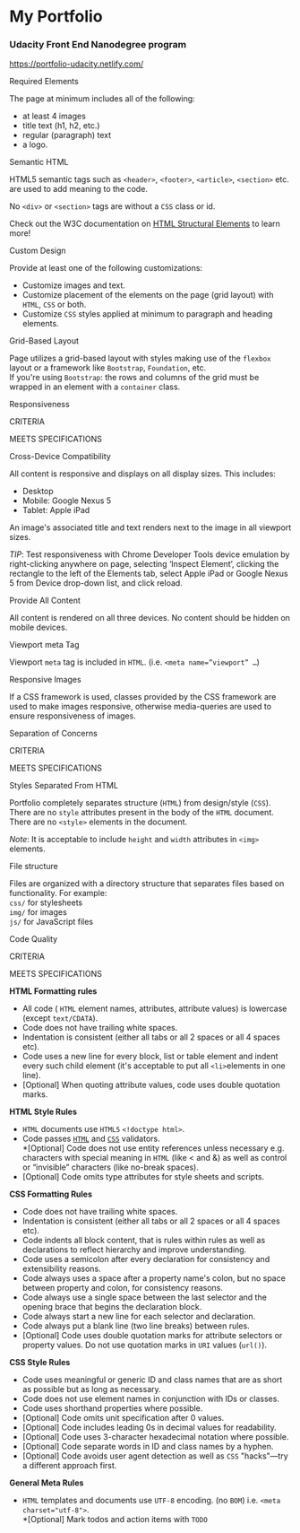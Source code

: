 
# My Portfolio  
###  Udacity Front End Nanodegree program

https://portfolio-udacity.netlify.com/

Required Elements

The page at minimum includes all of the following:

-   at least 4 images
-   title text (h1, h2, etc.)
-   regular (paragraph) text
-   a logo.

Semantic HTML

HTML5 semantic tags such as  `<header>`,  `<footer>`,  `<article>`,  `<section>`  etc. are used to add meaning to the code.

No  `<div>`  or  `<section>`  tags are without a  `CSS`  class or id.

Check out the W3C documentation on  [HTML Structural Elements](https://www.w3.org/wiki/HTML_structural_elements)  to learn more!

Custom Design

Provide at least one of the following customizations:

-   Customize images and text.
-   Customize placement of the elements on the page (grid layout) with  `HTML`,  `CSS`  or both.
-   Customize  `CSS`  styles applied at minimum to paragraph and heading elements.

Grid-Based Layout

Page utilizes a grid-based layout with styles making use of the  `flexbox`  layout or a framework like  `Bootstrap`,  `Foundation`, etc.  
If you're using  `Bootstrap`: the rows and columns of the grid must be wrapped in an element with a  `container`  class.

Responsiveness

CRITERIA

MEETS SPECIFICATIONS

Cross-Device Compatibility

All content is responsive and displays on all display sizes. This includes:

-   Desktop
-   Mobile: Google Nexus 5
-   Tablet: Apple iPad

An image's associated title and text renders next to the image in all viewport sizes.

_TIP_: Test responsiveness with Chrome Developer Tools device emulation by right-clicking anywhere on page, selecting ‘Inspect Element’, clicking the rectangle to the left of the Elements tab, select Apple iPad or Google Nexus 5 from Device drop-down list, and click reload.

Provide All Content

All content is rendered on all three devices. No content should be hidden on mobile devices.

Viewport meta Tag

Viewport  `meta`  tag is included in  `HTML`. (i.e.  `<meta name=”viewport” …`)

Responsive Images

If a CSS framework is used, classes provided by the CSS framework are used to make images responsive, otherwise media-queries are used to ensure responsiveness of images.

Separation of Concerns

CRITERIA

MEETS SPECIFICATIONS

Styles Separated From HTML

Portfolio completely separates structure (`HTML`) from design/style (`CSS`). There are no  `style`  attributes present in the body of the  `HTML`  document. There are no  `<style>`  elements in the document.

_Note_: It is acceptable to include  `height`  and  `width`  attributes in  `<img>`  elements.

File structure

Files are organized with a directory structure that separates files based on functionality. For example:  
`css/`  for stylesheets  
`img/`  for images  
`js/`  for JavaScript files

Code Quality

CRITERIA

MEETS SPECIFICATIONS

**HTML Formatting rules**

-   All code (  `HTML`  element names, attributes, attribute values) is lowercase (except  `text/CDATA`).
-   Code does not have trailing white spaces.
-   Indentation is consistent (either all tabs or all 2 spaces or all 4 spaces etc).
-   Code uses a new line for every block, list or table element and indent every such child element (it's acceptable to put all  `<li>`elements in one line).
-   [Optional] When quoting attribute values, code uses double quotation marks.

**HTML Style Rules**

-   `HTML`  documents use  `HTML5`  `<!doctype html>`.
-   Code passes  [`HTML`](https://validator.w3.org/#validate_by_input)  and  [`CSS`](https://jigsaw.w3.org/css-validator/#validate_by_input)  validators.  
    *[Optional] Code does not use entity references unless necessary e.g. characters with special meaning in  `HTML`  (like < and &) as well as control or “invisible” characters (like no-break spaces).
-   [Optional] Code omits type attributes for style sheets and scripts.

**CSS Formatting Rules**

-   Code does not have trailing white spaces.
-   Indentation is consistent (either all tabs or all 2 spaces or all 4 spaces etc).
-   Code indents all block content, that is rules within rules as well as declarations to reflect hierarchy and improve understanding.
-   Code uses a semicolon after every declaration for consistency and extensibility reasons.
-   Code always uses a space after a property name's colon, but no space between property and colon, for consistency reasons.
-   Code always use a single space between the last selector and the opening brace that begins the declaration block.
-   Code always start a new line for each selector and declaration.
-   Code always put a blank line (two line breaks) between rules.
-   [Optional] Code uses double quotation marks for attribute selectors or property values. Do not use quotation marks in  `URI`  values (`url()`).

**CSS Style Rules**

-   Code uses meaningful or generic ID and class names that are as short as possible but as long as necessary.
-   Code does not use element names in conjunction with IDs or classes.
-   Code uses shorthand properties where possible.
-   [Optional] Code omits unit specification after 0 values.
-   [Optional] Code includes leading 0s in decimal values for readability.
-   [Optional] Code uses 3-character hexadecimal notation where possible.
-   [Optional] Code separate words in ID and class names by a hyphen.
-   [Optional] Code avoids user agent detection as well as  `CSS`  "hacks"—try a different approach first.

**General Meta Rules**

-   `HTML`  templates and documents use  `UTF-8`  encoding. (no  `BOM`) i.e.  `<meta charset="utf-8">`.  
    *[Optional] Mark todos and action items with  `TODO`
